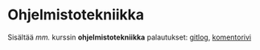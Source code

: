 # Ohjelmistotekniikka
Sisältää _mm._ kurssin **ohjelmistotekniikka** palautukset:
[gitlog](https://github.com/PAHUS/ot-harjoitustyo/blob/master/laskarit/viikko1/gitlog.txt), 
[komentorivi](https://github.com/PAHUS/ot-harjoitustyo/blob/master/laskarit/viikko1/komentorivi.txt)

